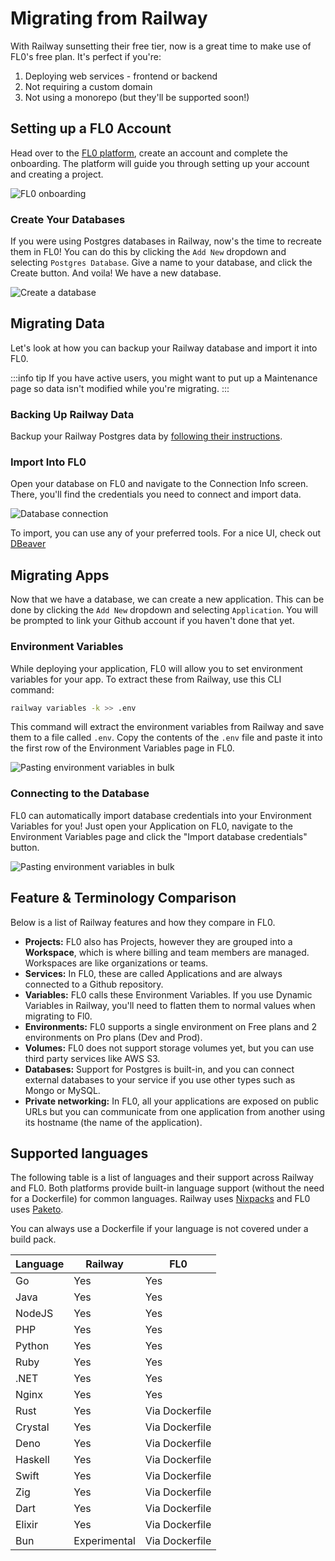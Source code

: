 ---
---

# Migrating from Railway

With Railway sunsetting their free tier, now is a great time to make use of FL0's free plan. It's perfect if you're:

1. Deploying web services - frontend or backend
2. Not requiring a custom domain
3. Not using a monorepo (but they'll be supported soon!)

## Setting up a FL0 Account

Head over to the [FL0 platform](https://app.fl0.com), create an account and complete the onboarding. The platform will guide you through setting up your account and creating a project.

![FL0 onboarding](../assets/onboarding.gif)

### Create Your Databases

If you were using Postgres databases in Railway, now's the time to recreate them in FL0! You can do this by clicking the `Add New` dropdown and selecting `Postgres Database`. Give a name to your database, and click the Create button. And voila! We have a new database.

![Create a database](assets/create-database.gif)

## Migrating Data

Let's look at how you can backup your Railway database and import it into FL0.

:::info tip
If you have active users, you might want to put up a Maintenance page so data isn't modified while you're migrating.
:::

### Backing Up Railway Data

Backup your Railway Postgres data by [following their instructions](https://blog.railway.app/p/postgre-backup).

### Import Into FL0

Open your database on FL0 and navigate to the Connection Info screen. There, you'll find the credentials you need to connect and import data.

![Database connection](../platform/assets/database-connection.gif)

To import, you can use any of your preferred tools. For a nice UI, check out [DBeaver](https://dbeaver.io/)

## Migrating Apps

Now that we have a database, we can create a new application. This can be done by clicking the `Add New` dropdown and selecting `Application`. You will be prompted to link your Github account if you haven't done that yet.

### Environment Variables

While deploying your application, FL0 will allow you to set environment variables for your app. To extract these from Railway, use this CLI command:

```bash
railway variables -k >> .env
```

This command will extract the environment variables from Railway and save them to a file called `.env`.
Copy the contents of the `.env` file and paste it into the first row of the Environment Variables page in FL0.

![Pasting environment variables in bulk](../platform/assets/environment-variables-paste.gif)

### Connecting to the Database

FL0 can automatically import database credentials into your Environment Variables for you!
Just open your Application on FL0, navigate to the Environment Variables page and click the "Import database credentials" button.

![Pasting environment variables in bulk](../platform/assets/environment-variables-import-db.gif)

## Feature & Terminology Comparison

Below is a list of Railway features and how they compare in FL0.

- **Projects:** FL0 also has Projects, however they are grouped into a **Workspace**, which is where billing and team members are managed. Workspaces are like organizations or teams.
- **Services:** In FL0, these are called Applications and are always connected to a Github repository.
- **Variables:** FL0 calls these Environment Variables. If you use Dynamic Variables in Railway, you'll need to flatten them to normal values when migrating to Fl0.
- **Environments:** FL0 supports a single environment on Free plans and 2 environments on Pro plans (Dev and Prod).
- **Volumes:** FL0 does not support storage volumes yet, but you can use third party services like AWS S3.
- **Databases:** Support for Postgres is built-in, and you can connect external databases to your service if you use other types such as Mongo or MySQL.
- **Private networking:** In FL0, all your applications are exposed on public URLs but you can communicate from one application from another using its hostname (the name of the application).

## Supported languages

The following table is a list of languages and their support across Railway and FL0. Both platforms provide built-in language support (without the need for a Dockerfile) for common languages. Railway uses [Nixpacks](https://nixpacks.com/) and FL0 uses [Paketo](https://paketo.io).

You can always use a Dockerfile if your language is not covered under a build pack.

| Language | Railway                                                | FL0                                                      |
| -------- | ------------------------------------------------------ | -------------------------------------------------------- |
| Go       | <span class="badge badge--success">Yes</span>          | <span class="badge badge--success">Yes</span>            |
| Java     | <span class="badge badge--success">Yes</span>          | <span class="badge badge--success">Yes</span>            |
| NodeJS   | <span class="badge badge--success">Yes</span>          | <span class="badge badge--success">Yes</span>            |
| PHP      | <span class="badge badge--success">Yes</span>          | <span class="badge badge--success">Yes</span>            |
| Python   | <span class="badge badge--success">Yes</span>          | <span class="badge badge--success">Yes</span>            |
| Ruby     | <span class="badge badge--success">Yes</span>          | <span class="badge badge--success">Yes</span>            |
| .NET     | <span class="badge badge--success">Yes</span>          | <span class="badge badge--success">Yes</span>            |
| Nginx    | <span class="badge badge--success">Yes</span>          | <span class="badge badge--success">Yes</span>            |
| Rust     | <span class="badge badge--success">Yes</span>          | <span class="badge badge--warning">Via Dockerfile</span> |
| Crystal  | <span class="badge badge--success">Yes</span>          | <span class="badge badge--warning">Via Dockerfile</span> |
| Deno     | <span class="badge badge--success">Yes</span>          | <span class="badge badge--warning">Via Dockerfile</span> |
| Haskell  | <span class="badge badge--success">Yes</span>          | <span class="badge badge--warning">Via Dockerfile</span> |
| Swift    | <span class="badge badge--success">Yes</span>          | <span class="badge badge--warning">Via Dockerfile</span> |
| Zig      | <span class="badge badge--success">Yes</span>          | <span class="badge badge--warning">Via Dockerfile</span> |
| Dart     | <span class="badge badge--success">Yes</span>          | <span class="badge badge--warning">Via Dockerfile</span> |
| Elixir   | <span class="badge badge--success">Yes</span>          | <span class="badge badge--warning">Via Dockerfile</span> |
| Bun      | <span class="badge badge--warning">Experimental</span> | <span class="badge badge--warning">Via Dockerfile</span> |
